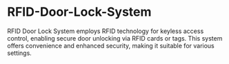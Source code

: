 # RFID-Door-Lock-System
RFID Door Lock System employs RFID technology for keyless access control, enabling secure door unlocking via RFID cards or tags. This system offers convenience and enhanced security, making it suitable for various settings.
